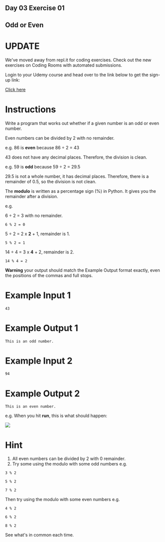 ## Day 03 Exercise 01
## Odd or Even

# UPDATE
We've moved away from repl.it for coding exercises.
Check out the new exercises on Coding Rooms with automated submissions.

Login to your Udemy course and head over to the link below to get the sign-up link:

[Click here](https://www.udemy.com/course/100-days-of-code/learn/lecture/17825914#questions)

# Instructions

Write a program that works out whether if a given number is an odd or even number. 

Even numbers can be divided by 2 with no remainder. 

e.g. 86 is **even** because 86 ÷ 2 = 43

43 does not have any decimal places. Therefore, the division is clean.

e.g. 59 is **odd** because 59 ÷ 2 = 29.5

29.5 is not a whole number, it has decimal places. Therefore, there is a remainder of 0.5, so the division is not clean.

The **modulo** is written as a percentage sign (%) in Python. It gives you the remainder after a division. 

e.g. 

6 ÷ 2 = 3 with no remainder. 

```
6 % 2 = 0
```

5 ÷ 2 = 2 x **2** + 1, remainder is 1.

```
5 % 2 = 1
```

14 ÷ 4 = 3 x **4** + 2, remainder is 2.

```
14 % 4 = 2
```

**Warning** your output should match the Example Output format exactly, even the positions of the commas and full stops. 

# Example Input 1

```
43
```

# Example Output 1

```
This is an odd number.
```

# Example Input 2

```
94
```

# Example Output 2

```
This is an even number.
```

e.g. When you hit **run**, this is what should happen:   

![](https://cdn.fs.teachablecdn.com/bkF9TKJSTGksvxNzOtba)

# Hint

1. All even numbers can be divided by 2 with 0 remainder.
2. Try some using the modulo with some odd numbers e.g. 

```
3 % 2
```

```
5 % 2
```

```
7 % 2
```

Then try using the modulo with some even numbers e.g.

```
4 % 2
```

```
6 % 2
```

```
8 % 2
```

See what's in common each time.
